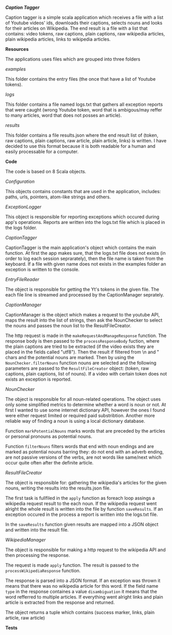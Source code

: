 ***Caption Tagger***

Caption tagger is a simple scala application which receives a file with a list of Youtube videos' ids, downloads their captions, selects nouns and looks for their articles on Wikipedia.
The end result is a file with a list that contains: video tokens, raw captions, plain captions, raw wikipedia articles, plain wikipedia articles, links to wikipedia articles.

**Resources**

The applications uses files which are grouped into three folders

*examples*

This folder contains the entry files (the once that have a list of Youtube tokens).

*logs*

This folder contains a file named logs.txt that gathers all exception reports that were caught (wrong Youtube token, word that is ambigous/may reffer to many articles, word that does not posses an article). 

*results*

This folder contains a file results.json where the end result list of (token, raw captions, plain captions, raw article, plain article, links) is written. I have decided to use this format because it is both readable for a human and easily processable for a computer.

**Code**
 
 The code is based on 8 Scala objects.
 
 *Configuration*
 
 This objects contains constants that are used in the application, includes: paths, urls, pointers, atom-like strings and others.
 
 *ExceptionLogger*
 
This object is responsible for reporting exceptions which occured during app's operations. Reports are written into the logs.txt file which is placed in the logs folder.
 
 *CaptionTagger*
 
CaptionTagger is the main application's object which contains the main function. At first the app makes sure, that the logs.txt file does not exists (in order to log each session seprarately), then the file name is taken from the keyboard. If a file with given name does not exists in the examples folder an exception is written to the console.
 
 *EntryFileReader*
 
 The object is responsible for getting the Yt's tokens in the given file. The each file line is streamed and processed by the CaptionManager seprately.
 
 *CaptionManager*
 
CaptionManager is the object which makes a request to the youtube API, maps the result into the list of strings, then ask the NounChecker to select the nouns and passes the noun list to the ResultFileCreator.

The http request is made in the `makeRequestAndManageResponse` function. The response body is then passed to the `processResponseBody` fuction, where the plain captions are tried to be extracted (if the video exists they are placed in the fields called "utf8"). Then the result if filtered from \n and " chars and the potential nouns are marked. Then by using the `NounChecker.filterNouns` function nouns are selected and the following parameters are passed to the `ResultFileCreator` object: (token, raw captions, plain captions, list of nouns). If a video with certain token does not exists an exception is reported.
 
 *NounChecker*
 
 The object is responsible for all noun-related operations. The object uses only some simplified metrics to determine whether a word is noun or not. At first I wanted to use some internet dictionary API, however the ones I found were either request limited or required paid substribtion. Another more reliable way of finding a noun is using a local dictionary database. 
 
 Function `markPotentialNouns` marks words that are preceded by the articles or personal pronouns as potential nouns.
 
 Function `filterNouns` filters words that end with noun endings and are marked as potential nouns barring they: do not end with an adverb ending, are not passive versions of the verbs, are not words like same/next which occur quite often after the definite article. 
 
 *ResultFileCreator*
 
 The object is responsible for: gathering the wikipedia's articles for the given nouns, writing the results into the results.json file.
 
 The first task is fullfiled in the `apply` function as foreach loop assings a wikipedia request result to the each noun. If the wikipedia request went alright the whole result is written into the file by function `saveResults`. If an exception occured in the process a report is written into the logs.txt file. 
 
 In the `saveResults` function given results are mapped into a JSON object and written into the result file.
 
 *WikipediaManager*
 
 The object is responsible for making a http request to the wikipedia API and then processing the response. 
 
 The request is made `apply` function. The result is passed to the `processWikipediaResponse` function.
 
 The response is parsed into a JSON format. If an exception was thrown it means that there was no wikipedia article for this word.
 If the field name `type` in the response containes a value `disambiguation` it means that the word refferred to multiple articles. 
 If everything went alright links and plain article is extracted from the response and returned.
 
 The object returns a tuple which contains (success marker, links, plain article, raw article)

**Tests**
